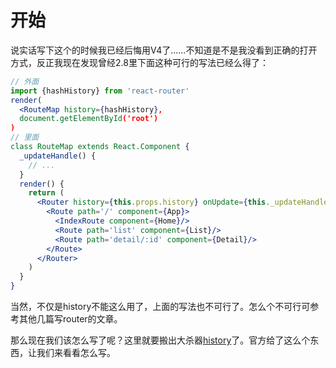 # 开始

说实话写下这个的时候我已经后悔用V4了……不知道是不是我没看到正确的打开方式，反正我现在发现曾经2.8里下面这种可行的写法已经么得了：
```jsx harmony
// 外面
import {hashHistory} from 'react-router'
render(
  <RouteMap history={hashHistory},
  document.getElementById('root')
)
// 里面
class RouteMap extends React.Component {
  _updateHandle() {
    // ...
  }
  render() {
    return (
      <Router history={this.props.history} onUpdate={this._updateHandle.bind(this)}>
        <Route path='/' component={App}>
          <IndexRoute component={Home}/>
          <Route path='list' component={List}/>
          <Route path='detail/:id' component={Detail}/>                 <Route path='*' component={NotFound}/>
        </Route>
      </Router>
    )
  }
}
```
当然，不仅是history不能这么用了，上面的写法也不可行了。怎么个不可行可参考其他几篇写router的文章。

那么现在我们该怎么写了呢？这里就要搬出大杀器[history](https://github.com/ReactTraining/history)了。官方给了这么个东西，让我们来看看怎么写。

